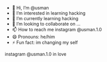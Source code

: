 - 👋 Hi, I’m @usman
- 👀 I’m interested in learning hacking
- 🌱 I’m currently learning hacking
- 💞️ I’m looking to collaborate on ...
- 📫 How to reach me instagram @usman.1.0
- 😄 Pronouns: he/him
- ⚡ Fun fact: im changing my self

<!---
21602160/21602160 is a ✨ special ✨ repository because its `README.md` (this file) appears on your GitHub profile.
You can click the Preview link to take a look at your changes.
--->
instagram @usman.1.0
in love
